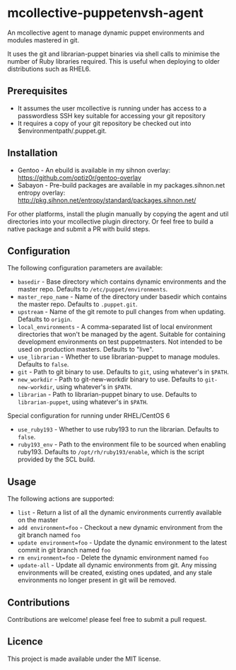 mcollective-puppetenvsh-agent
=============================

An mcollective agent to manage dynamic puppet environments and modules
mastered in git.

It uses the git and librarian-puppet binaries via shell calls to 
minimise the number of Ruby libraries required. This is useful when deploying
to older distributions such as RHEL6.

Prerequisites
-------------

 - It assumes the user mcollective is running under has access to a
   passwordless SSH key suitable for accessing your git repository
 - It requires a copy of your git repository be checked out into
   $environmentpath/.puppet.git.

Installation
------------

 - Gentoo - An ebuild is available in my sihnon overlay:
   https://github.com/optiz0r/gentoo-overlay
 - Sabayon - Pre-build packages are available in my packages.sihnon.net
   entropy overlay: http://pkg.sihnon.net/entropy/standard/packages.sihnon.net/

For other platforms, install the plugin manually by copying the agent and util
directories into your mcollective plugin directory. Or feel free to build a
native package and submit a PR with build steps.

Configuration
-------------

The following configuration parameters are available:

 - `basedir` - Base directory which contains dynamic environments and the
    master repo. Defaults to `/etc/puppet/environments`.
 - `master_repo_name` - Name of the directory under basedir which contains the
    master repo. Defaults to `.puppet.git`.
 - `upstream` - Name of the git remote to pull changes from when updating.
    Defaults to `origin`.
 - `local_environments` - A comma-separated list of local environment directories
    that won't be managed by the agent. Suitable for containing development
    environments on test puppetmasters. Not intended to be used on production
    masters. Defaults to "live".
 - `use_librarian` - Whether to use librarian-puppet to manage modules.
    Defaults to `false`.
 - `git` - Path to git binary to use. Defaults to `git`, using whatever's
    in `$PATH`.
 - `new_workdir` - Path to git-new-workdir binary to use. Defaults to
   `git-new-workdir`, using whatever's in `$PATH`.
 - `librarian` - Path to librarian-puppet binary to use. Defaults to
   `librarian-puppet`, using whatever's in `$PATH`.

Special configuration for running under RHEL/CentOS 6
 - `use_ruby193` - Whether to use ruby193 to run the librarian. Defaults to
   `false`.
 - `ruby193_env` - Path to the environment file to be sourced when enabling
   ruby193. Defaults to `/opt/rh/ruby193/enable`, which is the script provided
   by the SCL build.

Usage
-----

The following actions are supported:

 - `list` - Return a list of all the dynamic environments currently available
   on the master
 - `add environment=foo` - Checkout a new dynamic environment from the git
   branch named `foo`
 - `update environment=foo` - Update the dynamic environment to the latest
   commit in git branch named `foo`
 - `rm environment=foo` - Delete the dynamic environment named `foo`
 - `update-all` - Update all dynamic environments from git. Any missing
   environments will be created, existing ones updated, and any stale
   environments no longer present in git will be removed.

Contributions
-------------

Contributions are welcome! please feel free to submit a pull request.

Licence
-------

This project is made available under the MIT license.
